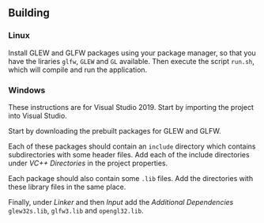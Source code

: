 ## Building

### Linux

Install GLEW and GLFW packages using your package manager, so that you have the liraries `glfw`, `GLEW` and `GL` available. Then execute the script `run.sh`, which will compile and run the application.

### Windows

These instructions are for Visual Studio 2019. Start by importing the project into Visual Studio.

Start by downloading the prebuilt packages for GLEW and GLFW.

Each of these packages should contain an `include` directory which contains subdirectories with some header files. Add each of the include directories under *VC++ Directories* in the project properties.

Each package should also contain some `.lib` files. Add the directories with these library files in the same place.

Finally, under *Linker* and then *Input* add the *Additional Dependencies* `glew32s.lib`, `glfw3.lib` and `opengl32.lib`.
